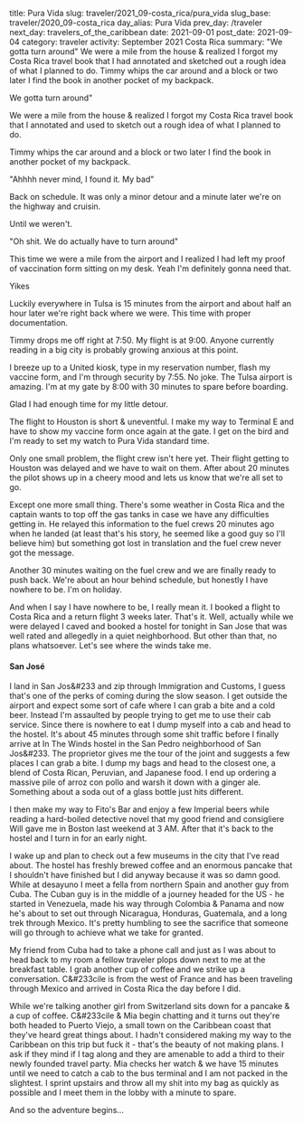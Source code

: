 title: Pura Vida
slug: traveler/2021_09-costa_rica/pura_vida
slug_base: traveler/2020_09-costa_rica
day_alias: Pura Vida
prev_day: /traveler
next_day: travelers_of_the_caribbean
date: 2021-09-01
post_date: 2021-09-04
category: traveler
activity: September 2021 Costa Rica
summary: "We gotta turn around" We were a mile from the house & realized I forgot my Costa Rica travel book that I had annotated and sketched out a rough idea of what I planned to do. Timmy whips the car around and a block or two later I find the book in another pocket of my backpack.

We gotta turn around"

We were a mile from the house & realized I forgot my Costa Rica travel book
that I annotated and used to sketch out a rough idea of what I planned to do.

Timmy whips the car around and a block or two later I find the book in another
pocket of my backpack.

"Ahhhh never mind, I found it. My bad"

Back on schedule. It was only a minor detour and a minute later we're on the
highway and cruisin.

Until we weren't.

"Oh shit. We do actually have to turn around"

This time we were a mile from the airport and I realized I had left my proof
of vaccination form sitting on my desk. Yeah I'm definitely gonna need that.

Yikes

Luckily everywhere in Tulsa is 15 minutes from the airport and about half an
hour later we're right back where we were. This time with proper documentation.

Timmy drops me off right at 7:50. My flight is at 9:00. Anyone currently reading
in a big city is probably growing anxious at this point.

I breeze up to a United kiosk, type in my reservation number, flash my
vaccine form, and I'm through security by 7:55. No joke. The Tulsa airport is
amazing. I'm at my gate by 8:00 with 30 minutes to spare before boarding.

Glad I had enough time for my little detour.

The flight to Houston is short & uneventful. I make my way to Terminal E and have to
show my vaccine form once again at the gate. I get on the bird and I'm ready to
set my watch to Pura Vida standard time.

Only one small problem, the flight crew isn't here yet. Their flight getting to
Houston was delayed and we have to wait on them. After about 20 minutes the
pilot shows up in a cheery mood and lets us know that we're all set to go.

Except one more small thing. There's some weather in Costa Rica and the captain
wants to top off the gas tanks in case we have any difficulties getting in.
He relayed this information to the fuel crews 20 minutes ago when he landed (at
least that's his story, he seemed like a good guy so I'll believe him) but
something got lost in translation and the fuel crew never got the message.

Another 30 minutes waiting on the fuel crew and we are finally ready to push
back. We're about an hour behind schedule, but honestly I have nowhere to be.
I'm on holiday.

And when I say I have nowhere to be, I really mean it. I booked a flight to
Costa Rica and a return flight 3 weeks later. That's it. Well, actually while we
were delayed I caved and booked a hostel for tonight in San Jose that was
well rated and allegedly in a quiet neighborhood. But other than that, no plans
whatsoever. Let's see where the winds take me.

<h4 class="article-subheader">San Jos&#233</h4>

I land in San Jos&#233 and zip through Immigration and Customs, I guess that's
one of the perks of coming during the slow season. I get outside the airport and
expect some sort of cafe where I can grab a bite and a cold beer. Instead I'm
assaulted by people trying to get me to use their cab service. Since there is
nowhere to eat I dump myself into a cab and head to the hostel. It's about 45
minutes through some shit traffic before I finally arrive at In The Winds hostel
in the San Pedro neighborhood of San Jos&#233. The proprietor gives me the tour
of the joint and suggests a few places I can grab a bite. I dump my bags and
head to the closest one, a blend of Costa Rican, Peruvian, and Japanese food. I
end up ordering a massive pile of arroz con pollo and warsh it down with a
ginger ale. Something about a soda out of a glass bottle just hits different.

I then make my way to Fito's Bar and enjoy a few Imperial beers while reading a
hard-boiled detective novel that my good friend and consigliere Will gave me in
Boston last weekend at 3 AM.
After that it's back to the hostel and I turn in for an early night.

I wake up and plan to check out a few museums in the city that I've read about.
The hostel has freshly brewed coffee and an enormous pancake that I shouldn't
have finished but I did anyway because it was so damn good. While at desayuno
I meet a fella from northern Spain and another guy from Cuba. The Cuban guy is
in the middle of a journey headed for the US - he started in Venezuela, made his
way through Colombia & Panama and now he's about to set out through Nicaragua,
Honduras, Guatemala, and a long trek through Mexico. It's pretty humbling to see
the sacrifice that someone will go through to achieve what we take for granted.

My friend from Cuba had to take a phone call and just as I was about
to head back to my room a fellow traveler plops down next to me at the
breakfast table. I grab another cup of coffee and we strike up a conversation.
C&#233cile is from the west of France and has been traveling through Mexico and
arrived in Costa Rica the day before I did.

While we're talking another girl from Switzerland sits down for a pancake & a
cup of coffee. C&#233cile & Mia begin chatting and it turns out
they're both headed to Puerto Viejo, a small town on the Caribbean coast that
they've heard great things about. I hadn't considered making my way to the
Caribbean on this trip but fuck it - that's the beauty of not making plans. I
ask if they mind if I tag along and they are amenable to add a third to their
newly founded travel party. Mia checks her
watch & we have 15 minutes until we need to catch a cab to the bus terminal and
I am not packed in the slightest.
I sprint upstairs and throw all my shit into my bag as quickly as possible
and I meet them in the lobby with a minute to spare.

And so the adventure begins...
